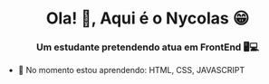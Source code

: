 <h1 align="center"> Ola! 👋, Aqui é o Nycolas 😁</h1>
<h3 align="center">Um estudante pretendendo atua em FrontEnd 🖥💻</h3>



- 🌱 No momento estou aprendendo: HTML, CSS, JAVASCRIPT

